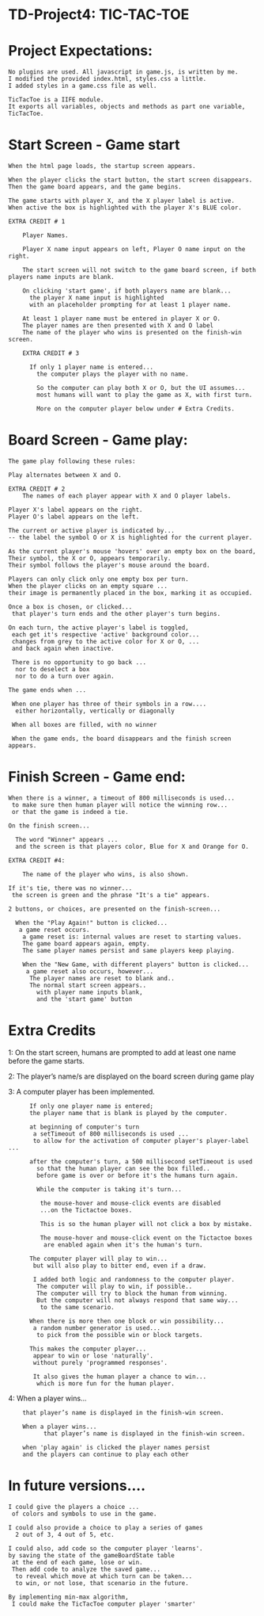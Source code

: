 # TD-Project4: TIC-TAC-TOE

# Project Expectations:  

    No plugins are used. All javascript in game.js, is written by me.
    I modified the provided index.html, styles.css a little.
    I added styles in a game.css file as well.

    TicTacToe is a IIFE module.
    It exports all variables, objects and methods as part one variable, TicTacToe.

# Start Screen - Game start

    When the html page loads, the startup screen appears.

    When the player clicks the start button, the start screen disappears.
    Then the game board appears, and the game begins.

    The game starts with player X, and the X player label is active.
    When active the box is highlighted with the player X's BLUE color.

    EXTRA CREDIT # 1

        Player Names.

        Player X name input appears on left, Player O name input on the right.

        The start screen will not switch to the game board screen, if both players name inputs are blank.

        On clicking 'start game', if both players name are blank...
          the player X name input is highlighted
          with an placeholder prompting for at least 1 player name.

        At least 1 player name must be entered in player X or O.
        The player names are then presented with X and O label
        The name of the player who wins is presented on the finish-win screen.

        EXTRA CREDIT # 3

          If only 1 player name is entered...
            the computer plays the player with no name.

            So the computer can play both X or O, but the UI assumes...
            most humans will want to play the game as X, with first turn.

            More on the computer player below under # Extra Credits.

# Board Screen - Game play:

    The game play following these rules:

    Play alternates between X and O.

    EXTRA CREDIT # 2
        The names of each player appear with X and O player labels.

    Player X's label appears on the right.
    Player O's label appears on the left.

    The current or active player is indicated by...
    -- the label the symbol O or X is highlighted for the current player.

    As the current player's mouse 'hovers' over an empty box on the board,
    Their symbol, the X or O, appears temporarily.
    Their symbol follows the player's mouse around the board.

    Players can only click only one empty box per turn.
    When the player clicks on an empty square ...
    their image is permanently placed in the box, marking it as occupied.

    Once a box is chosen, or clicked...
     that player's turn ends and the other player's turn begins.

    On each turn, the active player's label is toggled,
     each get it's respective 'active' background color...
     changes from grey to the active color for X or O, ...
     and back again when inactive.

     There is no opportunity to go back ...
      nor to deselect a box
      nor to do a turn over again.

    The game ends when ...

     When one player has three of their symbols in a row....
      either horizontally, vertically or diagonally

     When all boxes are filled, with no winner

     When the game ends, the board disappears and the finish screen appears.

# Finish Screen - Game end:

    When there is a winner, a timeout of 800 milliseconds is used...
     to make sure then human player will notice the winning row... 
     or that the game is indeed a tie.

    On the finish screen...

      The word "Winner" appears ...
      and the screen is that players color, Blue for X and Orange for O.

    EXTRA CREDIT #4:  

        The name of the player who wins, is also shown.

    If it's tie, there was no winner...
     the screen is green and the phrase "It's a tie" appears.

    2 buttons, or choices, are presented on the finish-screen...

      When the "Play Again!" button is clicked...
       a game reset occurs.
        a game reset is: internal values are reset to starting values.
        The game board appears again, empty.
        The same player names persist and same players keep playing.

        When the "New Game, with different players" button is clicked...
         a game reset also occurs, however...
          The player names are reset to blank and..
          The normal start screen appears..
            with player name inputs blank,
            and the 'start game' button

# Extra Credits

  1: On the start screen, humans are prompted to add at least one name before the game starts.

  2: The player’s name/s are displayed on the board screen during game play

  3: A computer player has been implemented.

          If only one player name is entered;
          the player name that is blank is played by the computer.

          at beginning of computer's turn
           a setTimeout of 800 milliseconds is used ...
           to allow for the activation of computer player's player-label ...

          after the computer's turn, a 500 millisecond setTimeout is used
            so that the human player can see the box filled..
            before game is over or before it's the humans turn again.

            While the computer is taking it's turn...

             the mouse-hover and mouse-click events are disabled
             ...on the Tictactoe boxes.

             This is so the human player will not click a box by mistake.

             The mouse-hover and mouse-click event on the Tictactoe boxes
              are enabled again when it's the human's turn.

          The computer player will play to win...
           but will also play to bitter end, even if a draw.

           I added both logic and randomness to the computer player.
            The computer will play to win, if possible..
            The computer will try to block the human from winning.
            But the computer will not always respond that same way...
             to the same scenario.

          When there is more then one block or win possibility...
           a random number generator is used...
            to pick from the possible win or block targets.

          This makes the computer player...
           appear to win or lose 'naturally'.
           without purely 'programmed responses'.

           It also gives the human player a chance to win...
            which is more fun for the human player.  


  4:  When a player wins...

        that player’s name is displayed in the finish-win screen.

        When a player wins...
              that player’s name is displayed in the finish-win screen.

        when 'play again' is clicked the player names persist
        and the players can continue to play each other

# In future versions....

    I could give the players a choice ...
     of colors and symbols to use in the game.

    I could also provide a choice to play a series of games
      2 out of 3, 4 out of 5, etc.

    I could also, add code so the computer player 'learns'.
    by saving the state of the gameBoardState table
     at the end of each game, lose or win.
     Then add code to analyze the saved game...
      to reveal which move at which turn can be taken...
      to win, or not lose, that scenario in the future.

    By implementing min-max algorithm,
     I could make the TicTacToe computer player 'smarter'
